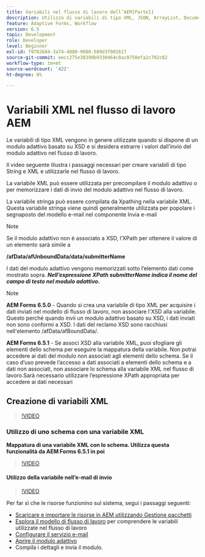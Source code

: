 ```yaml
---
title: Variabili nel flusso di lavoro dell’AEM[Parte1]
description: Utilizzo di variabili di tipo XML, JSON, ArrayList, Document in un flusso di lavoro AEM
feature: Adaptive Forms, Workflow
version: 6.5
topic: Development
role: Developer
level: Beginner
exl-id: f9782684-3a74-4080-9680-589d3f901617
source-git-commit: eecc275e38390b9330464c8ac0750efa2c702c82
workflow-type: tm+mt
source-wordcount: '422'
ht-degree: 0%

---
```


# Variabili XML nel flusso di lavoro AEM

Le variabili di tipo XML vengono in genere utilizzate quando si dispone di un modulo adattivo basato su XSD e si desidera estrarre i valori dall’invio del modulo adattivo nel flusso di lavoro.

Il video seguente illustra i passaggi necessari per creare variabili di tipo String e XML e utilizzarle nel flusso di lavoro.

La variabile XML può essere utilizzata per precompilare il modulo adattivo o per memorizzare i dati di invio del modulo adattivo nel flusso di lavoro.

La variabile stringa può essere compilata da Xpathing nella variabile XML. Questa variabile stringa viene quindi generalmente utilizzata per popolare i segnaposto del modello e-mail nel componente Invia e-mail

>[!NOTE]
>
>Se il modulo adattivo non è associato a XSD, l’XPath per ottenere il valore di un elemento sarà simile a
>
>**/afData/afUnboundData/data/submitterName**

I dati del modulo adattivo vengono memorizzati sotto l’elemento dati come mostrato sopra. **_Nell’espressione XPath submitterName indica il nome del campo di testo nel modulo adattivo._**

>[!NOTE]
>
>**AEM Forms 6.5.0** - Quando si crea una variabile di tipo XML per acquisire i dati inviati nel modello di flusso di lavoro, non associare l&#39;XSD alla variabile. Questo perché quando invii un modulo adattivo basato su XSD, i dati inviati non sono conformi a XSD. I dati del reclamo XSD sono racchiusi nell&#39;elemento /afData/afBoundData/.
>
>**AEM Forms 6.5.1** - Se associ XSD alla variabile XML, puoi sfogliare gli elementi dello schema per eseguire la mappatura della variabile. Non potrai accedere ai dati del modulo non associati agli elementi dello schema. Se il caso d’uso prevede l’accesso a dati associati a elementi dello schema e a dati non associati, non associare lo schema alla variabile XML nel flusso di lavoro.Sarà necessario utilizzare l’espressione XPath appropriata per accedere ai dati necessari

## Creazione di variabili XML

>[!VIDEO](https://video.tv.adobe.com/v/26440?quality=12&learn=on)

### Utilizzo di uno schema con una variabile XML

**Mappatura di una variabile XML con lo schema. Utilizza questa funzionalità da AEM Forms 6.5.1 in poi**

>[!VIDEO](https://video.tv.adobe.com/v/28098?quality=12&learn=on)

#### Utilizzo della variabile nell’e-mail di invio

>[!VIDEO](https://video.tv.adobe.com/v/26441?quality=12&learn=on)

Per far sì che le risorse funzionino sul sistema, segui i passaggi seguenti:

* [Scaricare e importare le risorse in AEM utilizzando Gestione pacchetti](assets/xmlandstringvariable.zip)
* [Esplora il modello di flusso di lavoro](http://localhost:4502/editor.html/conf/global/settings/workflow/models/vacationrequest.html) per comprendere le variabili utilizzate nel flusso di lavoro
* [Configurare il servizio e-mail](https://helpx.adobe.com/experience-manager/6-5/sites/administering/using/notification.html#ConfiguringtheMailService)
* [Aprire il modulo adattivo](http://localhost:4502/content/dam/formsanddocuments/applicationfortimeoff/jcr:content?wcmmode=disabled)
* Compila i dettagli e invia il modulo.
